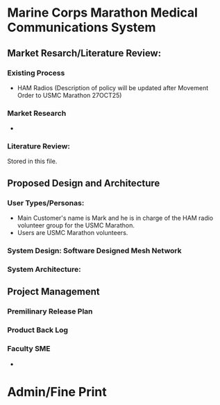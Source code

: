 # Marine Corps Marathon Medical Communications System

## Market Resarch/Literature Review:
### Existing Process
- HAM Radios (Description of policy will be updated after Movement Order to USMC Marathon 27OCT25)

### Market Research
-
### Literature Review: 
Stored in this file.

## Proposed Design and Architecture
### User Types/Personas:
- Main Customer's name is Mark and he is in charge of the HAM radio volunteer group for the USMC Marathon.
- Users are USMC Marathon volunteers. 
### System Design: Software Designed Mesh Network

### System Architecture:

## Project Management

### Premilinary Release Plan

### Product Back Log

### Faculty SME
- 

# Admin/Fine Print
